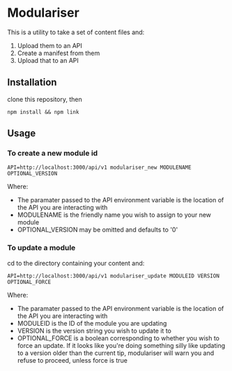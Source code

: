 # Modulariser

This is a utility to take a set of content files and:

1. Upload them to an API
2. Create a manifest from them
3. Upload that to an API

## Installation

clone this repository, then

`npm install && npm link`

## Usage

### To create a new module id

`API=http://localhost:3000/api/v1 modulariser_new MODULENAME OPTIONAL_VERSION`

Where:

* The paramater passed to the API environment variable is the location of the API you are interacting with
* MODULENAME is the friendly name you wish to assign to your new module
* OPTIONAL_VERSION may be omitted and defaults to '0'

### To update a module

cd to the directory containing your content and:

`API=http://localhost:3000/api/v1 modulariser_update MODULEID VERSION OPTIONAL_FORCE`

Where:

* The paramater passed to the API environment variable is the location of the API you are interacting with
* MODULEID is the ID of the module you are updating
* VERSION is the version string you wish to update it to
* OPTIONAL_FORCE is a boolean corresponding to whether you wish to force an update. If it looks like you're doing something silly like updating to a version older than the current tip, modulariser will warn you and refuse to proceed, unless force is true
